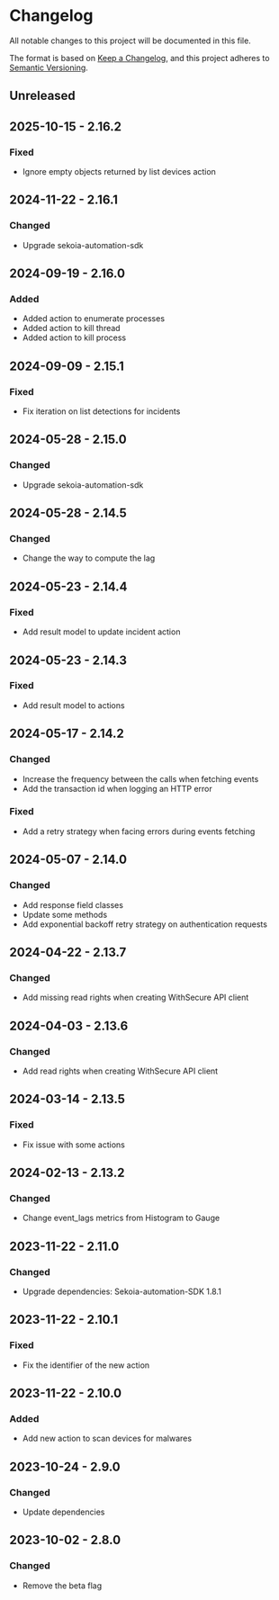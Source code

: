 # Changelog

All notable changes to this project will be documented in this file.

The format is based on [Keep a Changelog](https://keepachangelog.com/en/1.0.0/), and this project adheres to [Semantic Versioning](https://semver.org/spec/v2.0.0.html).

## Unreleased

## 2025-10-15 - 2.16.2

### Fixed

- Ignore empty objects returned by list devices action

## 2024-11-22 - 2.16.1

### Changed

- Upgrade sekoia-automation-sdk

## 2024-09-19 - 2.16.0

### Added

- Added action to enumerate processes
- Added action to kill thread
- Added action to kill process

## 2024-09-09 - 2.15.1

### Fixed

- Fix iteration on list detections for incidents

## 2024-05-28 - 2.15.0

### Changed

- Upgrade sekoia-automation-sdk

## 2024-05-28 - 2.14.5

### Changed

- Change the way to compute the lag

## 2024-05-23 - 2.14.4

### Fixed

- Add result model to update incident action

## 2024-05-23 - 2.14.3

### Fixed

- Add result model to actions

## 2024-05-17 - 2.14.2

### Changed

- Increase the frequency between the calls when fetching events
- Add the transaction id when logging an HTTP error

### Fixed

- Add a retry strategy when facing errors during events fetching

## 2024-05-07 - 2.14.0

### Changed

- Add response field classes
- Update some methods
- Add exponential backoff retry strategy on authentication requests

## 2024-04-22 - 2.13.7

### Changed

- Add missing read rights when creating WithSecure API client

## 2024-04-03 - 2.13.6

### Changed

- Add read rights when creating WithSecure API client

## 2024-03-14 - 2.13.5

### Fixed

- Fix issue with some actions

## 2024-02-13 - 2.13.2

### Changed

- Change event_lags metrics from Histogram to Gauge

## 2023-11-22 - 2.11.0

### Changed

- Upgrade dependencies: Sekoia-automation-SDK 1.8.1

## 2023-11-22 - 2.10.1

### Fixed

- Fix the identifier of the new action

## 2023-11-22 - 2.10.0

### Added

- Add new action to scan devices for malwares

## 2023-10-24 - 2.9.0

### Changed

- Update dependencies

## 2023-10-02 - 2.8.0

### Changed

- Remove the beta flag
